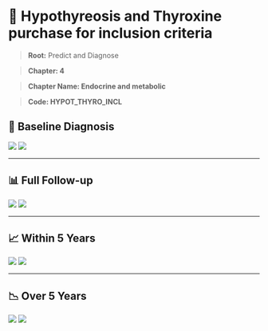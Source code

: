# 🧬 Hypothyreosis and Thyroxine purchase for inclusion criteria
    
> **Root:** Predict and Diagnose

> **Chapter: 4**

> **Chapter Name: Endocrine and metabolic**

> **Code: HYPOT_THYRO_INCL**

## 🧪 Baseline Diagnosis

<img src="/Predict/Figures/Baseline/IMP/HYPOT_THYRO_INCL.png" />

<CsvTableIMP src="/Predict_Data/Baseline/IMP/IMP_HYPOT_THYRO_INCL.csv" label="🔍 View full results" />

<img src="/Predict/Figures/Baseline/ROC/HYPOT_THYRO_INCL.png" />

<CsvTableROC src="/Predict_Data/Baseline/EVA/HYPOT_THYRO_INCL.csv" label="🔍 View full results" />

---

## 📊 Full Follow-up

<img src="/Predict/Figures/ALL/IMP/HYPOT_THYRO_INCL.png" />

<CsvTableIMP src="/Predict_Data/ALL/IMP/IMP_HYPOT_THYRO_INCL.csv" label="🔍 View full results" />

<img src="/Predict/Figures/ALL/ROC/HYPOT_THYRO_INCL.png" />

<CsvTableROC src="/Predict_Data/ALL/EVA/HYPOT_THYRO_INCL.csv" label="🔍 View full results" />

---

## 📈 Within 5 Years

<img src="/Predict/Figures/FYears/IMP/HYPOT_THYRO_INCL.png" />

<CsvTableIMP src="/Predict_Data/FYears/IMP/IMP_HYPOT_THYRO_INCL.csv" label="🔍 View full results" />

<img src="/Predict/Figures/FYears/ROC/HYPOT_THYRO_INCL.png" />

<CsvTableROC src="/Predict_Data/FYears/EVA/HYPOT_THYRO_INCL.csv" label="🔍 View full results" />

---

## 📉 Over 5 Years

<img src="/Predict/Figures/OverFYears/IMP/HYPOT_THYRO_INCL.png" />

<CsvTableIMP src="/Predict_Data/OverFYears/IMP/IMP_HYPOT_THYRO_INCL.csv" label="🔍 View full results" />

<img src="/Predict/Figures/OverFYears/ROC/HYPOT_THYRO_INCL.png" />

<CsvTableROC src="/Predict_Data/OverFYears/EVA/HYPOT_THYRO_INCL.csv" label="🔍 View full results" />
